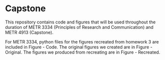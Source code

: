 # Capstone
This repository contains code and figures that will be used throughout the duration of METR 3334 (Principles of Research and Communication) and METR 4913 (Capstone).

For METR 3334, python files for the figures recreated from homework 3 are included in Figure - Code. The original figures we created are in Figure - Original. The figures we produced from recreating are in Figure - Recreated.

